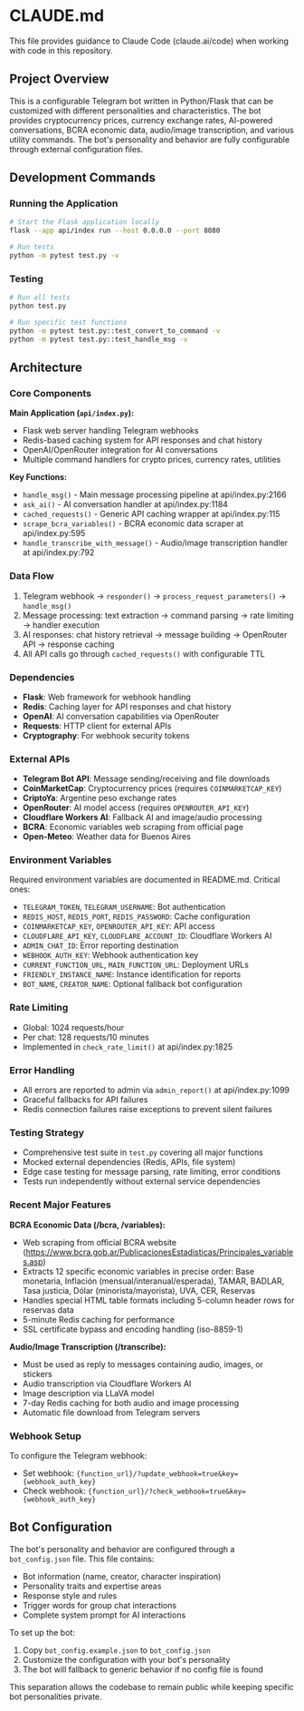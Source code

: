 # CLAUDE.md

This file provides guidance to Claude Code (claude.ai/code) when working with code in this repository.

## Project Overview

This is a configurable Telegram bot written in Python/Flask that can be customized with different personalities and characteristics. The bot provides cryptocurrency prices, currency exchange rates, AI-powered conversations, BCRA economic data, audio/image transcription, and various utility commands. The bot's personality and behavior are fully configurable through external configuration files.

## Development Commands

### Running the Application
```bash
# Start the Flask application locally
flask --app api/index run --host 0.0.0.0 --port 8080

# Run tests
python -m pytest test.py -v

```

### Testing
```bash
# Run all tests
python test.py

# Run specific test functions
python -m pytest test.py::test_convert_to_command -v
python -m pytest test.py::test_handle_msg -v
```

## Architecture

### Core Components

**Main Application (`api/index.py`):**
- Flask web server handling Telegram webhooks
- Redis-based caching system for API responses and chat history
- OpenAI/OpenRouter integration for AI conversations
- Multiple command handlers for crypto prices, currency rates, utilities

**Key Functions:**
- `handle_msg()` - Main message processing pipeline at api/index.py:2166
- `ask_ai()` - AI conversation handler at api/index.py:1184
- `cached_requests()` - Generic API caching wrapper at api/index.py:115
- `scrape_bcra_variables()` - BCRA economic data scraper at api/index.py:595
- `handle_transcribe_with_message()` - Audio/image transcription handler at api/index.py:792

### Data Flow
1. Telegram webhook → `responder()` → `process_request_parameters()` → `handle_msg()`
2. Message processing: text extraction → command parsing → rate limiting → handler execution
3. AI responses: chat history retrieval → message building → OpenRouter API → response caching
4. All API calls go through `cached_requests()` with configurable TTL

### Dependencies
- **Flask**: Web framework for webhook handling
- **Redis**: Caching layer for API responses and chat history
- **OpenAI**: AI conversation capabilities via OpenRouter
- **Requests**: HTTP client for external APIs
- **Cryptography**: For webhook security tokens

### External APIs
- **Telegram Bot API**: Message sending/receiving and file downloads
- **CoinMarketCap**: Cryptocurrency prices (requires `COINMARKETCAP_KEY`)
- **CriptoYa**: Argentine peso exchange rates
- **OpenRouter**: AI model access (requires `OPENROUTER_API_KEY`)
- **Cloudflare Workers AI**: Fallback AI and image/audio processing
- **BCRA**: Economic variables web scraping from official page
- **Open-Meteo**: Weather data for Buenos Aires

### Environment Variables
Required environment variables are documented in README.md. Critical ones:
- `TELEGRAM_TOKEN`, `TELEGRAM_USERNAME`: Bot authentication
- `REDIS_HOST`, `REDIS_PORT`, `REDIS_PASSWORD`: Cache configuration
- `COINMARKETCAP_KEY`, `OPENROUTER_API_KEY`: API access
- `CLOUDFLARE_API_KEY`, `CLOUDFLARE_ACCOUNT_ID`: Cloudflare Workers AI
- `ADMIN_CHAT_ID`: Error reporting destination
- `WEBHOOK_AUTH_KEY`: Webhook authentication key
- `CURRENT_FUNCTION_URL`, `MAIN_FUNCTION_URL`: Deployment URLs
- `FRIENDLY_INSTANCE_NAME`: Instance identification for reports
- `BOT_NAME`, `CREATOR_NAME`: Optional fallback bot configuration

### Rate Limiting
- Global: 1024 requests/hour
- Per chat: 128 requests/10 minutes
- Implemented in `check_rate_limit()` at api/index.py:1825

### Error Handling
- All errors are reported to admin via `admin_report()` at api/index.py:1099
- Graceful fallbacks for API failures
- Redis connection failures raise exceptions to prevent silent failures

### Testing Strategy
- Comprehensive test suite in `test.py` covering all major functions
- Mocked external dependencies (Redis, APIs, file system)
- Edge case testing for message parsing, rate limiting, error conditions
- Tests run independently without external service dependencies

### Recent Major Features

**BCRA Economic Data (/bcra, /variables):**
- Web scraping from official BCRA website (https://www.bcra.gob.ar/PublicacionesEstadisticas/Principales_variables.asp)
- Extracts 12 specific economic variables in precise order: Base monetaria, Inflación (mensual/interanual/esperada), TAMAR, BADLAR, Tasa justicia, Dólar (minorista/mayorista), UVA, CER, Reservas
- Handles special HTML table formats including 5-column header rows for reservas data
- 5-minute Redis caching for performance
- SSL certificate bypass and encoding handling (iso-8859-1)

**Audio/Image Transcription (/transcribe):**
- Must be used as reply to messages containing audio, images, or stickers
- Audio transcription via Cloudflare Workers AI
- Image description via LLaVA model
- 7-day Redis caching for both audio and image processing
- Automatic file download from Telegram servers

### Webhook Setup
To configure the Telegram webhook:
- Set webhook: `{function_url}/?update_webhook=true&key={webhook_auth_key}`
- Check webhook: `{function_url}/?check_webhook=true&key={webhook_auth_key}`

## Bot Configuration
The bot's personality and behavior are configured through a `bot_config.json` file. This file contains:
- Bot information (name, creator, character inspiration)
- Personality traits and expertise areas
- Response style and rules
- Trigger words for group chat interactions
- Complete system prompt for AI interactions

To set up the bot:
1. Copy `bot_config.example.json` to `bot_config.json`
2. Customize the configuration with your bot's personality
3. The bot will fallback to generic behavior if no config file is found

This separation allows the codebase to remain public while keeping specific bot personalities private.